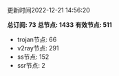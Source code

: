 更新时间2022-12-21 14:56:20

**总订阅: 73**
**总节点: 1433**
**有效节点: 511**
- trojan节点: 66
- v2ray节点: 291
- ss节点: 152
- ssr节点: 2
